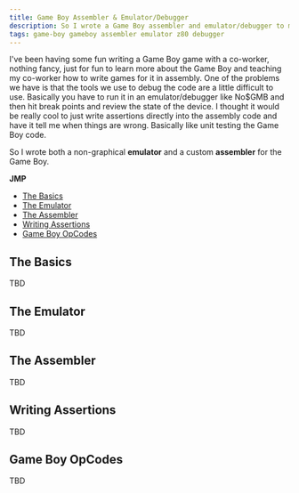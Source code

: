 ```yaml
---
title: Game Boy Assembler & Emulator/Debugger
description: So I wrote a Game Boy assembler and emulator/debugger to make it easier to debug 
tags: game-boy gameboy assembler emulator z80 debugger
---
```


I've been having some fun writing a Game Boy game with a co-worker, nothing fancy, just for fun to learn more about the Game Boy and teaching my co-worker how to write games for it in assembly. One of the problems we have is that the tools we use to debug the code are a little difficult to use. Basically you have to run it in an emulator/debugger like No$GMB and then hit break points and review the state of the device. I thought it would be really cool to just write assertions directly into the assembly code and have it tell me when things are wrong. Basically like unit testing the Game Boy code.

So I wrote both a non-graphical **emulator** and a custom **assembler** for the Game Boy.

**JMP**
- [The Basics](#the-basics)
- [The Emulator](#the-emulator)
- [The Assembler](#the-assembler)
- [Writing Assertions](#writing-assertions)
- [Game Boy OpCodes](#game-boy-opcodes)

## The Basics
TBD

## The Emulator
TBD

## The Assembler
TBD

## Writing Assertions
TBD

## Game Boy OpCodes
TBD
